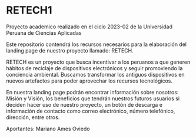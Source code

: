 # RETECH1

Proyecto academico realizado en el ciclo 2023-02 de la Universidad Peruana de Ciencias Aplicadas

Este repositorio contendrá los recursos necesarios para la elaboración del landing page de nuestro proyecto llamado: RETECH.

RETECH es un proyecto que busca incentivar a los peruanos a que generen hábitos de reciclaje de dispositivos electrónicos y seguir promoviendo la conciencia ambiental. Buscamos transformar los antiguos dispositivos en nuevos artefactos para poder aprovechar los recursos tecnológicos.

En nuestra landing page podrán encontrar información sobre nosotros: Misión y Visión, los beneficios que tendrán nuestros futuros usuarios si deciden hacer uso de nuestro proyecto, un botón de descarga e información de contacto como correo electrónico, número telefónico, dirección, entre otros.

Aportantes: Mariano Ames Oviedo

